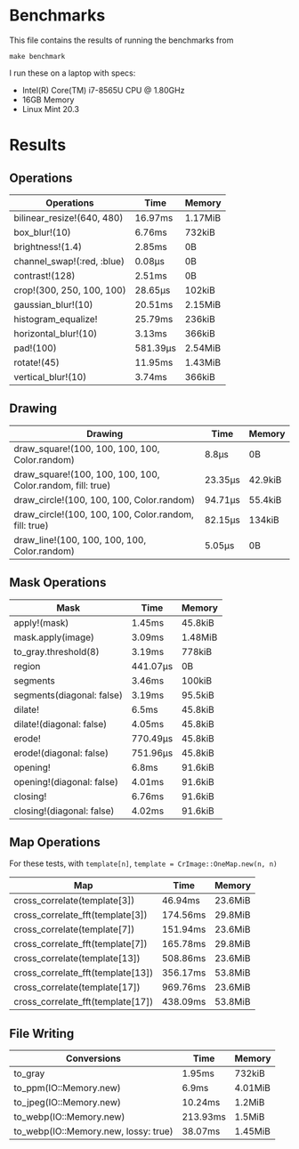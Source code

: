 # Benchmarks

This file contains the results of running the benchmarks from

```
make benchmark
```

I run these on a laptop with specs:

* Intel(R) Core(TM) i7-8565U CPU @ 1.80GHz
* 16GB Memory
* Linux Mint 20.3

# Results

## Operations

|                 Operations | Time     | Memory  |
| -------------------------- | -------- | ------- |
| bilinear_resize!(640, 480) | 16.97ms  | 1.17MiB |
|              box_blur!(10) | 6.76ms   | 732kiB  |
|           brightness!(1.4) | 2.85ms   | 0B      |
| channel_swap!(:red, :blue) | 0.08µs   | 0B      |
|             contrast!(128) | 2.51ms   | 0B      |
|  crop!(300, 250, 100, 100) | 28.65µs  | 102kiB  |
|         gaussian_blur!(10) | 20.51ms  | 2.15MiB |
|        histogram_equalize! | 25.79ms  | 236kiB  |
|       horizontal_blur!(10) | 3.13ms   | 366kiB  |
|                  pad!(100) | 581.39µs | 2.54MiB |
|                rotate!(45) | 11.95ms  | 1.43MiB |
|         vertical_blur!(10) | 3.74ms   | 366kiB  |

## Drawing

|                                                    Drawing | Time    | Memory  |
| ---------------------------------------------------------- | ------- | ------- |
|             draw_square!(100, 100, 100, 100, Color.random) | 8.8µs   | 0B      |
| draw_square!(100, 100, 100, 100, Color.random, fill: true) | 23.35µs | 42.9kiB |
|                  draw_circle!(100, 100, 100, Color.random) | 94.71µs | 55.4kiB |
|      draw_circle!(100, 100, 100, Color.random, fill: true) | 82.15µs | 134kiB  |
|               draw_line!(100, 100, 100, 100, Color.random) | 5.05µs  | 0B      |

## Mask Operations

|                      Mask | Time     | Memory  |
| ------------------------- | -------- | ------- |
|              apply!(mask) | 1.45ms   | 45.8kiB |
|         mask.apply(image) | 3.09ms   | 1.48MiB |
|      to_gray.threshold(8) | 3.19ms   | 778kiB  |
|                    region | 441.07µs | 0B      |
|                  segments | 3.46ms   | 100kiB  |
| segments(diagonal: false) | 3.19ms   | 95.5kiB |
|                   dilate! | 6.5ms    | 45.8kiB |
|  dilate!(diagonal: false) | 4.05ms   | 45.8kiB |
|                    erode! | 770.49µs | 45.8kiB |
|   erode!(diagonal: false) | 751.96µs | 45.8kiB |
|                  opening! | 6.8ms    | 91.6kiB |
| opening!(diagonal: false) | 4.01ms   | 91.6kiB |
|                  closing! | 6.76ms   | 91.6kiB |
| closing!(diagonal: false) | 4.02ms   | 91.6kiB |

## Map Operations

For these tests, with `template[n]`, `template = CrImage::OneMap.new(n, n)`

|                               Map | Time     | Memory  |
| --------------------------------- | -------- | ------- |
|      cross_correlate(template[3]) | 46.94ms  | 23.6MiB |
|  cross_correlate_fft(template[3]) | 174.56ms | 29.8MiB |
|      cross_correlate(template[7]) | 151.94ms | 23.6MiB |
|  cross_correlate_fft(template[7]) | 165.78ms | 29.8MiB |
|     cross_correlate(template[13]) | 508.86ms | 23.6MiB |
| cross_correlate_fft(template[13]) | 356.17ms | 53.8MiB |
|     cross_correlate(template[17]) | 969.76ms | 23.6MiB |
| cross_correlate_fft(template[17]) | 438.09ms | 53.8MiB |

## File Writing

|                          Conversions | Time     | Memory  |
| ------------------------------------ | -------- | ------- |
|                              to_gray | 1.95ms   | 732kiB  |
|               to_ppm(IO::Memory.new) | 6.9ms    | 4.01MiB |
|              to_jpeg(IO::Memory.new) | 10.24ms  | 1.2MiB  |
|              to_webp(IO::Memory.new) | 213.93ms | 1.5MiB  |
| to_webp(IO::Memory.new, lossy: true) | 38.07ms  | 1.45MiB |
